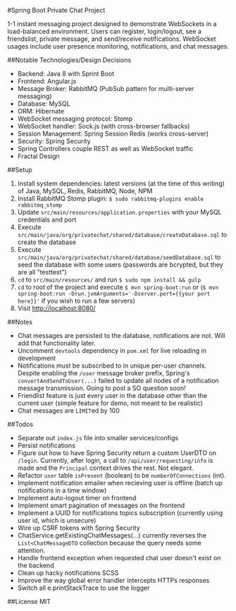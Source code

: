 #Spring Boot Private Chat Project

1-1 instant messaging project designed to demonstrate WebSockets in a load-balanced environment. Users can register, login/logout, see a friendslist, private message, and send/receive notifications. WebSocket usages include user presence monitoring, notifications, and chat messages.

##Notable Technologies/Design Decisions
- Backend: Java 8 with Sprint Boot
- Frontend: Angular.js
- Message Broker: RabbitMQ (PubSub pattern for multi-server messaging)
- Database: MySQL
- ORM: Hibernate
- WebSocket messaging protocol: Stomp
- WebSocket handler: Sock.js (with cross-browser fallbacks)
- Session Management: Spring Session Redis (works cross-server)
- Security: Spring Security
- Spring Controllers couple REST as well as WebSocket traffic
- Fractal Design

##Setup
1. Install system dependencies: latest versions (at the time of this writing) of Java, MySQL, Redis, RabbitMQ, Node, NPM
2. Install RabbitMQ Stomp plugin: `$ sudo rabbitmq-plugins enable rabbitmq_stomp`
3. Update `src/main/resources/application.properties` with your MySQL credentials and port
4. Execute `src/main/java/org/privatechat/shared/database/createDatabase.sql` to create the database
5. Execute `src/main/java/org/privatechat/shared/database/seedDatabase.sql` to seed the database with some users (passwords are bcrypted, but they are all "testtest")
6. `cd` to `src/main/resources/` and run `$ sudo npm install && gulp` 
7. `cd` to root of the project and execute `$ mvn spring-boot:run` or  (`$ mvn spring-boot:run -Drun.jvmArguments='-Dserver.port={{your port here}}'` if you wish to run a few servers)
8. Visit [http://localhost:8080/](http://localhost:8080) 

##Notes
- Chat messages are persisted to the database, notifications are not. Will add that functionality later.
- Uncomment `devtools` dependency in `pom.xml` for live reloading in development
- Notifications must be subscribed to in unique per-user channels. Despite enabling the `/user` message broker prefix, Spring's `convertAndSendToUser(...)` failed to update all nodes of a notification message transmission. Going to post a SO question soon!
- Friendlist feature is just every user in the database other than the current user (simple feature for demo, not meant to be realistic)
- Chat messages are `LIMIT`ed by 100
 
##Todos
- Separate out `index.js` file into smaller services/configs
- Persist notifications
- Figure out how to have Spring Security return a custom UserDTO on `/login`. Currently, after login, a call to `/api/user/requesting/info` is made and the `Principal` context drives the rest. Not elegant.
- Refactor `user` table `isPresent` (boolean) to be `numberOfConnections` (int).
- Implement notification emailer when recieving user is offline (batch up notifications in a time window)
- Implement auto-logout timer on frontend
- Implement smart pagination of messages on the frontend
- Implement a UUID for notifications topics subscription (currently using user id, which is unsecure)
- Wire up CSRF tokens with Spring Security
- ChatService.getExistingChatMessages(...) currently reverses the `List<ChatMessageDTO` collection because the query needs some attention.
- Handle frontend exception when requested chat user doesn't exist on the backend
- Clean up hacky notifications SCSS
- Improve the way global error handler intercepts HTTPs responses
- Switch all e.printStackTrace to use the logger


##License
MIT
